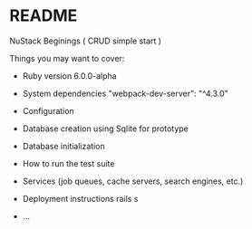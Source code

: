 # README
 NuStack Beginings ( CRUD simple start )

Things you may want to cover:

* Ruby version
   6.0.0-alpha
* System dependencies
  "webpack-dev-server": "^4.3.0"
* Configuration

* Database creation
  using Sqlite for prototype
* Database initialization

* How to run the test suite

* Services (job queues, cache servers, search engines, etc.)

* Deployment instructions
  rails s
* ...
